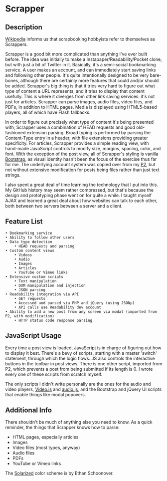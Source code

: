 Scrapper
========

Description
---

[Wikipedia] informs us that scrapbooking hobbyists refer to themselves as Scrappers.

Scrapper is a good bit more complicated than anything I've ever built before. The idea was initially to make a Instapaper/Readability/Pocket clone, but with just a bit of Twitter in it. Basically, it's a semi-social bookmarking service. A user makes an account, and can immediately start saving links and following other people. It's quite intentionally designed to be very bare-bones, although there are certainly more features that could and/or should be added. Scrapper's big thing is that it tries very hard to figure out what type of content a URL represents, and it tries to display that content usefully. This is where it diverges from other link saving services: it's not just for articles. Scrapper can parse images, audio files, video files, and PDFs, in addition to HTML pages. Media is displayed using HTML5-based players, all of which have Flash fallbacks.

In order to figure out precisely what type of content it's being presented with, Scrapper uses a combination of HEAD requests and good old-fashioned extension parsing. Broad typing is performed by parsing the Content-Type entry in a header, with file extensions providing greater specificity. For articles, Scrapper provides a simple reading view, with hand-made JavaScript controls to modify size, margins, spacing, color, and font. With the exception of the post view, all of Scrapper's styling is vanilla [Bootstrap], as visual identity hasn't been the focus of the exercise thus far for me. The underlying account system was copied over from my [P2], but not without extensive modification for posts being files rather than just text strings.

I also spent a great deal of time learning the technology that I put into this. My GitHub history may seem rather compressed, but that's because the design and prototyping phase went on for quite a while. I taught myself AJAX and learned a great deal about how websites can talk to each other, both between two servers between a server and a client.

Feature List
---
	• Bookmarking service
	• Ability to follow other users
	• Data type detection
		• HEAD requests and parsing
	• Custom content views
		• Videos
		• Audio
		• Images
		• Articles
		• YouTube or Vimeo links
	• Extensive custom scripts
		• Text manipulation
		• DOM manipulation and injection
		• JSON parsing
	• Readability integration via API
		• GET requests
		• Accessed and parsed via PHP and jQuery (using JSONp)
		• API calls use Readability dev account
	• Ability to add a new post from any screen via modal (imported from P2, with modification)
		• HTTP status code response parsing


JavaScript Usage
---
Every time a post view is loaded, JavaScript is in charge of figuring out how to display it best. There's a bevy of scripts, starting with a master 'switch' statement, through which the logic flows. JS also controls the interactive buttons in the toolbar in post views. There is one other script, imported from P2, which prevents a post from being submitted if its length is 0. I wrote every one of these scripts from scratch myself.

The only scripts I didn't write personally are the ones for the audio and video players, [Video.js] and [audio.js], and the Bootstrap and jQuery UI scripts that enable things like modal popovers.

Additional Info
---
There shouldn't be much of anything else you need to know.
As a quick reminder, the things that Scrapper knows how to parse:
* HTML pages, especially articles
* Images
* Video files (most types, anyway)
* Audio files
* PDFs
* YouTube or Vimeo links

The [Solarized] color scheme is by Ethan Schoonover.

[Wikipedia]:http://en.wikipedia.org/wiki/Scrapbooking#United_States
[Bootstrap]:http://getbootstrap.com
[P2]:http://p2.isaaczarsky.com
[Video.js]:http://videojs.com
[audio.js]:http://kolber.github.io/audiojs/
[Solarized]:http://ethanschoonover.com/solarized